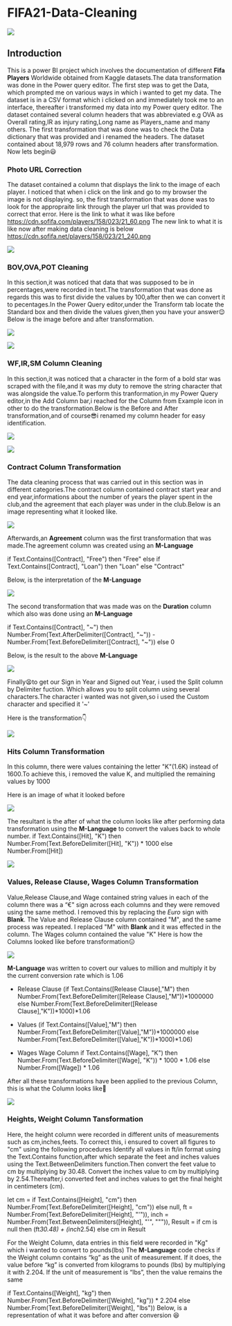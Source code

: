 # FIFA21-Data-Cleaning

![](fifa-image_.jpg)

## Introduction
This is a power BI project which involves the documentation of different **Fifa Players** Worldwide obtained from Kaggle datasets.The data transformation was done in the 
Power query editor. The first step was to get the Data, which prompted me on various ways in which i wanted to get my data. The dataset is in a CSV format which i clicked on and immediately took me to an interface, thereafter i transformed my data into my Power query editor. The dataset contained several column headers that was abbreviated e.g OVA as Overall rating,IR as injury rating,Long name as Players_name and many others. The first transformation that was done was to check the Data dictionary that was provided and i renamed the headers. The dataset contained about 18,979 rows and 76 column headers after transformation. Now lets begin:smiley:

### Photo **URL** Correction
The dataset contained a column that displays the link to the image of each player. I noticed that when i click on the link and go to my browser the image is not displaying. so, the first transformation that was done was to look for the appropraite link through the player url that was provided to correct that error. Here is the link to what it was like before https://cdn.sofifa.com/players/158/023/21_60.png The new link to what it is like now after making data cleaning is below https://cdn.sofifa.net/players/158/023/21_240.png


![](Photo_url-new.png)

### BOV,OVA,POT Cleaning
In this section,it was noticed that data that was supposed to be in percentages,were recorded in text.The transformation that was done as regards this was to first divide the values by 100,after then we can convert it to pecentages.In the Power Query editor,under the Transform tab locate the Standard box and then divide the values given,then you have your answer:relieved: 
Below is the image before and after transformation.


![](BOV,OVA,POT.png)

![](BOV,OVA,POT-new.png)

### WF,IR,SM Column Cleaning
In this section,it was noticed that a character in the form of a bold star was scraped with the file,and it was my duty to remove the string character that was alongside the value.To perform this tranformation,in my Power Query editor,in the Add Column bar,i reached for the Column from Example icon in other to do the transformation.Below is the Before and After transformation,and of course:sunglasses:i renamed my column header for easy identification.


![](WF,IR,SM.png)

![](WF,IR_SM-new.png)


### Contract Column Transformation
The data cleaning process that was carried out in this section was in different categories.The contract column contained contract start year and end year,informations about the number of years the player spent in the club,and the agreement that each player was under in the club.Below is an image representing what it looked like.

![](Agreement_example.png)

Afterwards,an **Agreement** column was the first transformation that was made.The agreement column was created using an **M-Language**

if Text.Contains([Contract], "Free") then 
    "Free" 
else if Text.Contains([Contract], "Loan") then 
    "Loan" 
else 
    "Contract"
    
 Below, is the interpretation of the **M-Language**
 
 ![](Agreement_new.png)
 
 The second transformation that was made was on the **Duration** column which also was done using an **M-Language**
 
 if Text.Contains([Contract], "~") then
    Number.From(Text.AfterDelimiter([Contract], "~")) - Number.From(Text.BeforeDelimiter([Contract], "~"))
else
    0
    
 Below, is the result to the above **M-Language**
 
 ![](Duration.png)
 
 Finally:tired_face:to get our Sign in Year and Signed out Year, i used the Split column by Delimiter fuction. Which allows you to split column using several characters.The character i wanted was not given,so i used the Custom character and specified it '~'
 

Here is the transformation:point_down:

![](Sign-in_Sign-out.png)


### Hits Column Transformation
In this column, there were values containing the letter "K"(1.6K) instead of 1600.To achieve this, i removed the value K, and multiplied the remaining values by 1000 
 
Here is an image of what it looked before
 
![](Hits-.png)

The resultant is the after of what the column looks like after performing data transformation using the **M-Language** to convert the values back to whole number.
if Text.Contains([Hit], "K") then Number.From(Text.BeforeDelimiter([Hit], "K")) * 1000 else Number.From([Hit])
 
![](Hits_new.png)

### Values, Release Clause, Wages Column Transformation
Value,Release Clause,and Wage contained string values in each of the column there was a  “€" sign across each columns and they were removed using the same method. I removed this by replacing the _Euro_ sign with **Blank**. The Value and Release Clause column contained "M", and the same process was repeated. I replaced "M" with **Blank** and it was effected in the column. The Wages column contained the value "K"
Here is how the Columns looked like before transformation:expressionless:

![](Value,Release-Clause,Wage-.png)

**M-Language** was written to covert our values to million and multiply it by the current conversion rate which is 1.06
- Release Clause
(if Text.Contains([Release Clause],"M") then Number.From(Text.BeforeDelimiter([Release Clause],"M"))*1000000 else Number.From(Text.BeforeDelimiter([Release Clause],"K"))*1000)*1.06

- Values 
(if Text.Contains([Value],"M") then Number.From(Text.BeforeDelimiter([Value],"M"))*1000000 else Number.From(Text.BeforeDelimiter([Value],"K"))*1000)*1.06)

- Wages
Wage Column if Text.Contains([Wage], "K") then Number.From(Text.BeforeDelimiter([Wage], "K")) * 1000 * 1.06 else Number.From([Wage]) * 1.06

After all these transformations have been applied to the previous Column, this is what the Column looks like:cowboy_hat_face:

![](V,R,Wage_new.png)

### Heights, Weight Column Tansformation
Here, the height column were recorded in different units of measurements such as cm,inches,feets. To correct this, i ensured to covert all figures to "cm" using the following procedures 
Identify all values in ft/in format using the Text.Contains function,after which separate the feet and inches values using the Text.BetweenDelimiters function.Then convert the feet value to cm by multiplying by 30.48. Convert the inches value to cm by multiplying by 2.54.Thereafter,i converted feet and inches values to get the final height in centimeters (cm).

let 
    cm = if Text.Contains([Height], "cm") then 
            Number.From(Text.BeforeDelimiter([Height], "cm")) 
         else 
            null,
    ft = Number.From(Text.BeforeDelimiter([Height], "'")),
    inch = Number.From(Text.BetweenDelimiters([Height], "'", """)),
    Result = if cm is null then (ft*30.48) + (inch*2.54) else cm
in
    Result
    
For the Weight Column, data entries in this field were recorded in "Kg" which i wanted to convert to pounds(lbs)
The **M-Language** code checks if the Weight column contains “kg” as the unit of measurement. If it does, the value before “kg” is converted from kilograms to pounds (lbs) by multiplying it with 2.204. If the unit of measurement is “lbs”, then the value remains the same

if Text.Contains([Weight], "kg") then
    Number.From(Text.BeforeDelimiter([Weight], "kg")) * 2.204
else
    Number.From(Text.BeforeDelimiter([Weight], "lbs"))
Below, is a representation of what it was before and after conversion :satisfied:


    



